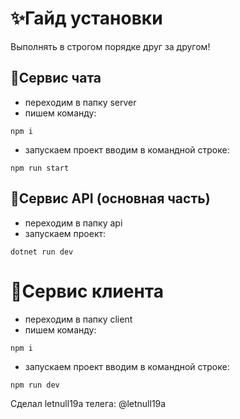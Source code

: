 # ✨Гайд установки

Выполнять в строгом порядке друг за другом!

## 🎁Сервис чата
 - переходим в папку server
 - пишем команду:
 ```
npm i
 ```
 - запускаем проект вводим в командной строке:
```
npm run start
```

## 🎃Сервис API (основная часть)
- переходим в папку api
- запускаем проект:
```
dotnet run dev
```

# 🎨Сервис клиента
 - переходим в папку client
 - пишем команду:
 ```
npm i
 ```
 - запускаем проект вводим в командной строке:
```
npm run dev
```

Сделал letnull19a
телега: @letnull19a